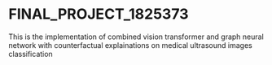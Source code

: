 # FINAL_PROJECT_1825373
This is the implementation of combined vision transformer and graph neural network with counterfactual explainations on medical ultrasound images classification
